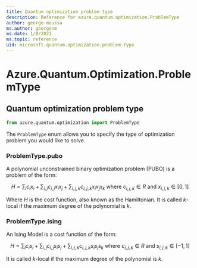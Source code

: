 ```yaml
---
title: Quantum optimization problem type
description: Reference for azure.quantum.optimization.ProblemType
author: george-moussa
ms.author: georgenm
ms.date: 1/8/2021
ms.topic: reference
uid: microsoft.quantum.optimization.problem-type
---
```


# Azure.Quantum.Optimization.ProblemType

## Quantum optimization problem type

```py
from azure.quantum.optimization import ProblemType
```

The `ProblemType` enum allows you to specify the type of optimization problem
you would like to solve.

### ProblemType.pubo

A polynomial unconstrained binary optimization problem (PUBO) is a problem of
the form:

$$H = \sum_{i} c_{i} x_{i} + \sum_{i,j} c_{i,j} x_{i} x_{j} + \sum_{i,j,k}
c_{i,j,k} x_{i} x_{j} x_{k} \text{ where } c_{i,j,k} \in R \text{ and }
x_{i,j,k} \in [0, 1]$$

Where *H* is the cost function, also known as the Hamiltonian. It is called
*k*-local if the maximum degree of the polynomial is *k*.

### ProblemType.ising

An Ising Model is a cost function of the form:

$$H = \sum_{i} c_{i} s_{i} + \sum_{i,j} c_{i,j} s_{i} s_{j} + \sum_{i,j,k}
c_{i,j,k} s_{i} s_{j} s_{k} \text{ where } c_{i,j,k} \in R \text{ and }
s_{i,j,k} \in [-1, 1]$$

It is called *k*-local if the maximum degree of the polynomial is *k*.

